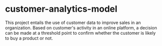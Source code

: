 # customer-analytics-model
This project entails the use of customer data to improve sales in an organization.
Based on customer's activity in an online platform, a decision can be made at a threshold point to confirm whether the customer is likely to buy a product or not.
